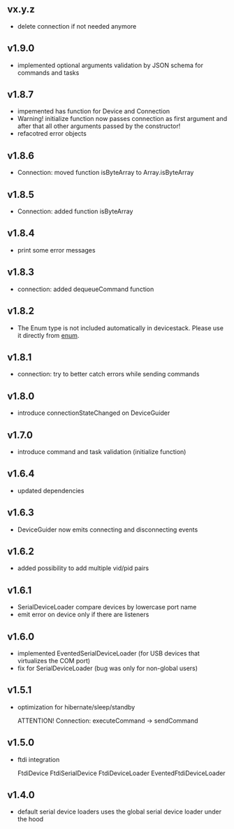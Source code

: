 ## vx.y.z

- delete connection if not needed anymore

## v1.9.0

- implemented optional arguments validation by JSON schema for commands and tasks

## v1.8.7

- impemented has function for Device and Connection
- Warning! initialize function now passes connection as first argument and after that all other arguments passed by the constructor!
- refacotred error objects

## v1.8.6

- Connection: moved function isByteArray to Array.isByteArray

## v1.8.5

- Connection: added function isByteArray

## v1.8.4

- print some error messages

## v1.8.3

- connection: added dequeueCommand function

## v1.8.2

- The Enum type is not included automatically in devicestack. Please use it directly from [enum](https://github.com/adrai/enum).

## v1.8.1

- connection: try to better catch errors while sending commands

## v1.8.0

- introduce connectionStateChanged on DeviceGuider

## v1.7.0

- introduce command and task validation (initialize function)

## v1.6.4

- updated dependencies

## v1.6.3

- DeviceGuider now emits connecting and disconnecting events

## v1.6.2

- added possibility to add multiple vid/pid pairs

## v1.6.1

- SerialDeviceLoader compare devices by lowercase port name
- emit error on device only if there are listeners

## v1.6.0

- implemented EventedSerialDeviceLoader (for USB devices that virtualizes the COM port)
- fix for SerialDeviceLoader (bug was only for non-global users)

## v1.5.1

- optimization for hibernate/sleep/standby

  ATTENTION! Connection: executeCommand -> sendCommand

## v1.5.0

- ftdi integration

  FtdiDevice
  FtdiSerialDevice
  FtdiDeviceLoader
  EventedFtdiDeviceLoader

## v1.4.0

- default serial device loaders uses the global serial device loader under the hood